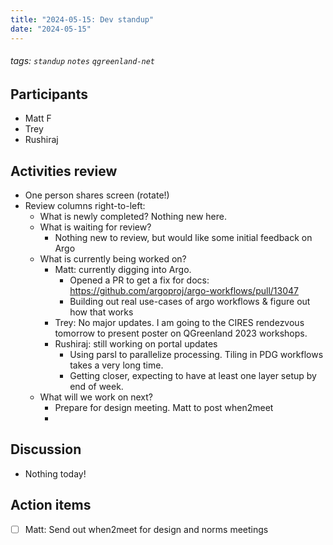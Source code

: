 ```yaml
---
title: "2024-05-15: Dev standup"
date: "2024-05-15"
---
```


###### tags: `standup` `notes` `qgreenland-net`

## Participants

* Matt F
* Trey
* Rushiraj


## Activities review

* One person shares screen (rotate!)
* Review columns right-to-left:
  * What is newly completed? Nothing new here.
  * What is waiting for review?
      * Nothing new to review, but would like some initial feedback on Argo
  * What is currently being worked on?
      * Matt: currently digging into Argo.
          * Opened a PR to get a fix for docs: <https://github.com/argoproj/argo-workflows/pull/13047>
          * Building out real use-cases of argo workflows & figure out how that works
      * Trey: No major updates. I am going to the CIRES rendezvous tomorrow to present poster on QGreenland 2023 workshops.
      * Rushiraj: still working on portal updates
          * Using parsl to parallelize processing. Tiling in PDG workflows takes a very long time.
          * Getting closer, expecting to have at least one layer setup by end of week.
  * What will we work on next?
      * Prepare for design meeting. Matt to post when2meet
      *



## Discussion

* Nothing today!


## Action items

- [ ] Matt: Send out when2meet for design and norms meetings
